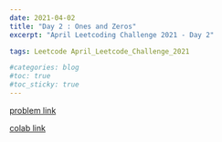 ```yaml
---
date: 2021-04-02
title: "Day 2 : Ones and Zeros"
excerpt: "April Leetcoding Challenge 2021 - Day 2"

tags: Leetcode April_Leetcode_Challenge_2021

#categories: blog
#toc: true
#toc_sticky: true
---
```


<script src="https://gist.github.com/1cg2cg3cg/e1cbac477f55623dc04c0c4ea2dbbf0b.js"></script>

[problem link](https://leetcode.com/explore/challenge/card/april-leetcoding-challenge-2021/593/week-1-april-1st-april-7th/3694/) 

[colab link](https://colab.research.google.com/drive/1UE8ghsbo-Aco1UsCJ2LuXqU_w9DfFiZ8)
